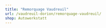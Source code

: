 ```yaml
---
title: "Remorquage Vaudreuil"
url: /vaudreuil-dorion/remorquage-vaudreuil/
shop: Autowerkstatt
---
```

